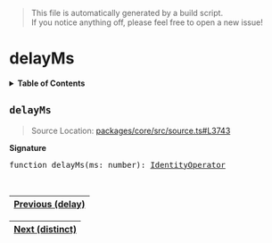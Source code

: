 > This file is automatically generated by a build script.<br>If you notice anything off, please feel free to open a new issue!

# delayMs

<details><summary><b>Table of Contents</b></summary><br>

1. [<code>delayMs</code>](#delayMs)</details>

## <a name="delayMs"></a><code>delayMs</code>

> Source Location: [packages\/core\/src\/source.ts#L3743](..\/..\/packages\/core\/src\/source.ts#L3743)

<b>Signature</b>

<pre>function delayMs(ms: number): <a href="001-IdentityOperator.md#IdentityOperator">IdentityOperator</a></pre><br>

| [Previous \(delay\)](018-delay.md#readme) |
| --- |

<div align="right">

| [Next \(distinct\)](020-distinct.md#readme) |
| --- |
</div>
